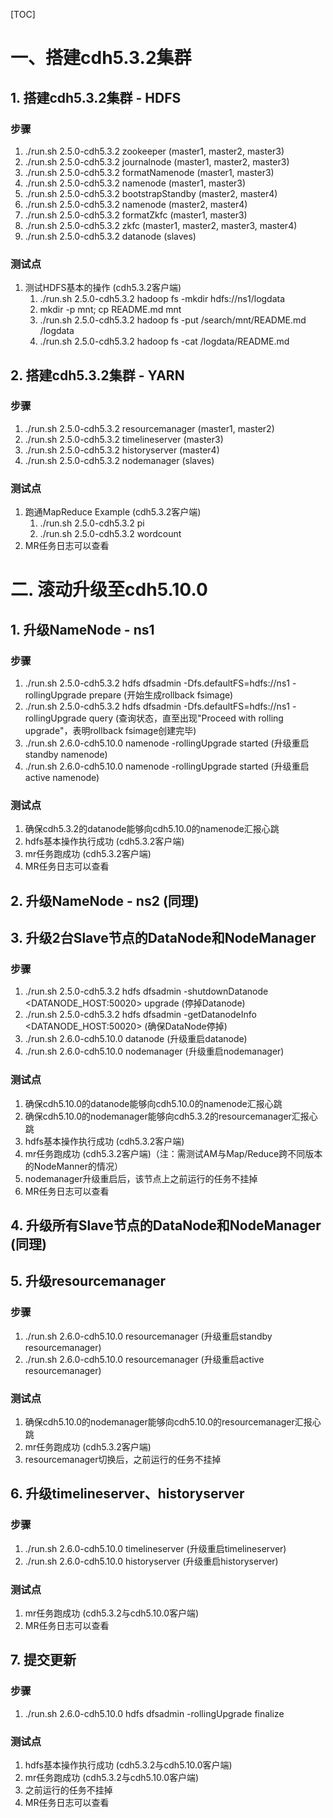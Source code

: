 [TOC]

# 一、搭建cdh5.3.2集群

## 1. 搭建cdh5.3.2集群 - HDFS

### 步骤
1. ./run.sh 2.5.0-cdh5.3.2 zookeeper (master1, master2, master3)
2. ./run.sh 2.5.0-cdh5.3.2 journalnode (master1, master2, master3)
3. ./run.sh 2.5.0-cdh5.3.2 formatNamenode (master1, master3)
4. ./run.sh 2.5.0-cdh5.3.2 namenode (master1, master3)
5. ./run.sh 2.5.0-cdh5.3.2 bootstrapStandby (master2, master4)
6. ./run.sh 2.5.0-cdh5.3.2 namenode (master2, master4)
7. ./run.sh 2.5.0-cdh5.3.2 formatZkfc (master1, master3)
8. ./run.sh 2.5.0-cdh5.3.2 zkfc (master1, master2, master3, master4)
9. ./run.sh 2.5.0-cdh5.3.2 datanode (slaves)

### 测试点
1. 测试HDFS基本的操作 (cdh5.3.2客户端)
    1. ./run.sh 2.5.0-cdh5.3.2 hadoop fs -mkdir hdfs://ns1/logdata
    2. mkdir -p mnt; cp README.md mnt
    3. ./run.sh 2.5.0-cdh5.3.2 hadoop fs -put /search/mnt/README.md /logdata
    4. ./run.sh 2.5.0-cdh5.3.2 hadoop fs -cat /logdata/README.md

## 2. 搭建cdh5.3.2集群 - YARN

### 步骤
1. ./run.sh 2.5.0-cdh5.3.2 resourcemanager (master1, master2)
2. ./run.sh 2.5.0-cdh5.3.2 timelineserver (master3)
3. ./run.sh 2.5.0-cdh5.3.2 historyserver (master4)
4. ./run.sh 2.5.0-cdh5.3.2 nodemanager (slaves)

### 测试点
1. 跑通MapReduce Example (cdh5.3.2客户端)
    1. ./run.sh 2.5.0-cdh5.3.2 pi
    2. ./run.sh 2.5.0-cdh5.3.2 wordcount
2. MR任务日志可以查看

# 二. 滚动升级至cdh5.10.0

## 1. 升级NameNode - ns1

### 步骤
1. ./run.sh 2.5.0-cdh5.3.2 hdfs dfsadmin -Dfs.defaultFS=hdfs://ns1 -rollingUpgrade prepare (开始生成rollback fsimage)
2. ./run.sh 2.5.0-cdh5.3.2 hdfs dfsadmin -Dfs.defaultFS=hdfs://ns1 -rollingUpgrade query (查询状态，直至出现"Proceed with rolling upgrade"，表明rollback fsimage创建完毕)
3. ./run.sh 2.6.0-cdh5.10.0 namenode -rollingUpgrade started (升级重启standby namenode)
4. ./run.sh 2.6.0-cdh5.10.0 namenode -rollingUpgrade started (升级重启active namenode)

### 测试点
1. 确保cdh5.3.2的datanode能够向cdh5.10.0的namenode汇报心跳
2. hdfs基本操作执行成功 (cdh5.3.2客户端)
3. mr任务跑成功 (cdh5.3.2客户端)
4. MR任务日志可以查看

## 2. 升级NameNode - ns2 (同理)

## 3. 升级2台Slave节点的DataNode和NodeManager

### 步骤
1. ./run.sh 2.5.0-cdh5.3.2 hdfs dfsadmin -shutdownDatanode <DATANODE_HOST:50020> upgrade (停掉Datanode)
2. ./run.sh 2.5.0-cdh5.3.2 hdfs dfsadmin -getDatanodeInfo <DATANODE_HOST:50020> (确保DataNode停掉)
3. ./run.sh 2.6.0-cdh5.10.0 datanode (升级重启datanode)
4. ./run.sh 2.6.0-cdh5.10.0 nodemanager (升级重启nodemanager)

### 测试点
1. 确保cdh5.10.0的datanode能够向cdh5.10.0的namenode汇报心跳
2. 确保cdh5.10.0的nodemanager能够向cdh5.3.2的resourcemanager汇报心跳
3. hdfs基本操作执行成功 (cdh5.3.2客户端)
4. mr任务跑成功 (cdh5.3.2客户端)（注：需测试AM与Map/Reduce跨不同版本的NodeManner的情况）
5. nodemanager升级重启后，该节点上之前运行的任务不挂掉
6. MR任务日志可以查看

## 4. 升级所有Slave节点的DataNode和NodeManager (同理)

## 5. 升级resourcemanager

### 步骤
1. ./run.sh 2.6.0-cdh5.10.0 resourcemanager (升级重启standby resourcemanager)
2. ./run.sh 2.6.0-cdh5.10.0 resourcemanager (升级重启active resourcemanager)

### 测试点
1. 确保cdh5.10.0的nodemanager能够向cdh5.10.0的resourcemanager汇报心跳
2. mr任务跑成功 (cdh5.3.2客户端)
3. resourcemanager切换后，之前运行的任务不挂掉

## 6. 升级timelineserver、historyserver

### 步骤
1. ./run.sh 2.6.0-cdh5.10.0 timelineserver (升级重启timelineserver)
2. ./run.sh 2.6.0-cdh5.10.0 historyserver (升级重启historyserver)

### 测试点
1. mr任务跑成功 (cdh5.3.2与cdh5.10.0客户端)
2. MR任务日志可以查看

## 7. 提交更新

### 步骤
1. ./run.sh 2.6.0-cdh5.10.0 hdfs dfsadmin -rollingUpgrade finalize

### 测试点
1. hdfs基本操作执行成功 (cdh5.3.2与cdh5.10.0客户端)
2. mr任务跑成功 (cdh5.3.2与cdh5.10.0客户端)
3. 之前运行的任务不挂掉
4. MR任务日志可以查看

